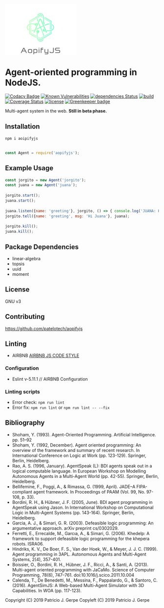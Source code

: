 <img src="./logo.png" width="232" align="middle" > 

# Agent-oriented programming in NodeJS.

[![Codacy Badge](https://api.codacy.com/project/badge/Grade/30d2b69a8b1f4c2d9de39c6d22fd4651)](https://app.codacy.com/app/patelotech/aopifyjs?utm_source=github.com&utm_medium=referral&utm_content=patelotech/aopifyjs&utm_campaign=Badge_Grade_Dashboard)
[![Known Vulnerabilities](https://snyk.io/test/github/patelotech/aopifyjs/badge.svg?targetFile=package.json)](https://snyk.io/test/github/patelotech/aopifyjs?targetFile=package.json)
[![dependencies Status](https://david-dm.org/patelotech/aopifyjs/status.svg)](https://david-dm.org/patelotech/aopifyjs)
[![build](https://travis-ci.org/patelotech/aopifyjs.svg?branch=master)](https://travis-ci.org/patelotech/aopifyjs)
[![Coverage Status](https://coveralls.io/repos/github/patelotech/aopifyjs/badge.svg?branch=master)](https://coveralls.io/github/patelotech/aopifyjs?branch=master)
[![license](https://img.shields.io/badge/license-GNUv3-blue.svg)](https://github.com/patelotech/aopifyjs/blob/master/LICENSE.md) [![Greenkeeper badge](https://badges.greenkeeper.io/patelotech/aopifyjs.svg)](https://greenkeeper.io/)


Multi-agent system in the web. **Still in beta phase.**

## Installation

` npm i aoipifyjs `

```javascript
	
const Agent = require('aopifyjs');

```

## Example Usage

```javascript
const jorgito = new Agent('jorgito');
const juana = new Agent('juana');

jorgito.start();
juana.start();

juana.listen({name: 'greeting'}, jorgito, () => { console.log('JUANA: Hi Jorgito')});
jorgito.tell({name: 'greeting', msg: 'Hi Juana'}, juana);

jorgito.kill();
juana.kill();

```


## Package Dependencies

-   linear-algebra
-   topsis
-   uuid
-   moment

## License

GNU v3

## Contributing

<https://github.com/patelotech/aopifyjs>

## Linting

-   AIRBNB
[AIRBNB JS CODE STYLE](https://dev.mysql.com/doc/ "AIRBNB JS CODE STYLE")

### Configuration

-   Eslint v-5.11.1 // AIRBNB Configuration

### Linting scripts

-   Error check: `npm run lint`
-   Error fix:  `npm run lint` or `npm run lint -- --fix`

## Bibliography

-   Shoham, Y. (1993). Agent-Oriented Programming. Artificial Intelligence. pp. 51–92
-   Shoham, Y. (1992, December). Agent oriented programming: An overview of the framework and summary of recent research. In International Conference on Logic at Work (pp. 123-129). Springer, Berlin, Heidelberg.
-   Rao, A. S. (1996, January). AgentSpeak (L): BDI agents speak out in a logical computable language. In European Workshop on Modelling Autonomous Agents in a Multi-Agent World (pp. 42-55). Springer, Berlin, Heidelberg.
-   Bellifemine, F., Poggi, A., & Rimassa, G. (1999, April). JADE–A FIPA-compliant agent framework. In Proceedings of PAAM (Vol. 99, No. 97-108, p. 33).
-   Bordini, R. H., & Hübner, J. F. (2005, June). BDI agent programming in AgentSpeak using Jason. In International Workshop on Computational Logic in Multi-Agent Systems (pp. 143-164). Springer, Berlin, Heidelberg.
-   Garcia, A. J., & Simari, G. R. (2003). Defeasible logic programming: An argumentative approach. arXiv preprint cs/0302029.
-   Ferretti, E., Errecalde, M., Garcıa, A., & Simari, G. (2006). Khedelp: A framework to support defeasible logic programming for the khepera robots. ISRA06.
-   Hindriks, K. V., De Boer, F. S., Van der Hoek, W., & Meyer, J. J. C. (1999). Agent programming in 3APL. Autonomous Agents and Multi-Agent Systems, 2(4), 357-401.
-   Boissier, O., Bordini, R. H., Hübner, J. F., Ricci, A., & Santi, A. (2013). Multi-agent oriented programming with  JaCaMo. Science of Computer Programming, 78(6), 747–761. doi:10.1016/j.scico.2011.10.004
-   Calenda, T., De Benedetti, M., Messina, F., Pappalardo, G., & Santoro, C. (2016). AgentSimJS: A Web-based Multi-Agent Simulator with 3D Capabilities. In WOA (pp. 117-123).


<div id="coinwidget" data-icon="true" data-type="primary" data-wallet="1CgTqrv2VMo5v88hcN2x6EcfjHiCYt1QG5" />
<script type="text/javascript" src="https://cdn.jsdelivr.net/gh/ivandiazwm/coinwidget@0.1.1/builds/full.js" charset="utf-8"></script>


Copyright (C) 2019 Patricio J. Gerpe
Copyleft (C) 2019 Patricio J. Gerpe
